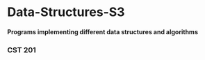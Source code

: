 # Data-Structures-S3

#### Programs implementing different data structures and algorithms

### CST 201
